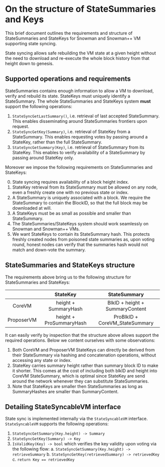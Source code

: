 # On the structure of StateSummaries and Keys

This brief document outlines the requirements and structure of StateSummaries and StateKeys for Snowman and Snowman++ VM supporting state syncing.

State syncing allows safe rebuilding the VM state at a given height without the need to download and re-execute the whole block history from that height down to genesis.

## Supported operations and requirements

StateSummaries contains enough information to allow a VM to download, verify and rebuild its state. StateKeys must uniquely identify a StateSummary.
The whole StateSummaries and StateKeys system **must** support the following operations:

1. `StateSyncGetLastSummary()`, i.e. retrieval of last accepted StateSummary. This enables disseminating around StateSummaries frontiers upon request.
2. `StateSyncGetKey(Summary)`, i.e. retrieval of StateKey from a StateSummary. This enables requesting votes by passing around a StateKey, rather than the full StateSummary.
3. `StateSyncGetSummary(Key)`, i.e. retrieval of StateSummary from its StateKey. This enables to verify availability of a StateSummary by passing around StateKey only.

Moreover we impose the following requirements on StateSummaries and StateKeys:

0. State syncing requires availability of a block height index.  
1. StateKey retrieval from its StateSummary must be allowed on any node, even a freshly create one with no previous state or index.
2. A StateSummary is uniquely associated with a block. We require the StateSummary to contain the BlockID, so that the full block may be downloaded at will.
3. A StateKeys must be as small as possible and smaller than StateSummary.
4. The StateSummaries/StateKeys system should work seamlessly on Snowman and Snowman++ VMs.
5. We want StateKeys to contain its StateSummary hash. This protects freshly created nodes from poisoned state summaries as, upon voting round, honest nodes can verify that the summaries hash would not match and down-vote the summary.

## StateSummaries and StateKeys structure

The requirements above bring us to the following structure for StateSummaries and StateKeys:

|            | StateKey                                | StateSummary                    |
|:----------:|:---------------------------------------:|:-------------------------------:|
| CoreVM     | height + SummaryHash                    | BlkID + height + SummaryContent |
| ProposerVM | height + ProSummaryHash                 | ProBlkID + CoreVM_StateSummary  |

It can easily verify by inspection that the structure above allows support the required operations. Below we content ourselves with some observations:

1. Both CoreVM and ProposerVM StateKeys can directly be derived from their StateSummary via hashing and concatenation operations, without accessing any state or index.
2. StateKey carries summary height rather than summary block ID to make it shorter. This comes at the cost of including both blkID and height into CoreVM StateSummary, which is optimal since StateKey are send around the network whenever they can substitute StateSummaries.
3. Note that StateKeys are smaller then StateSummaries as long as SummaryHashes are smaller than SummaryContent.

## Detailing StateSyncableVM interface

State sync is implemented internally via the `StateSyncableVM` interface. `StateSyncableVM` supports the following operations:

1. `StateSyncGetSummary(Key.height) -> Summary`
2. `StateSyncGetKey(Summary) -> Key`
3. `IsValidKey(Key) -> bool` which verifies the key validity upon voting via the following flow:
   a. `StateSyncGetSummary(Key.height) -> retrieveSummary`
   b. `StateSyncGetKey(retrievedSummary) -> retrievedKey`
   c. `return Key == retrievedKey`